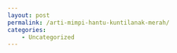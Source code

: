 ```yaml
---
layout: post
permalink: /arti-mimpi-hantu-kuntilanak-merah/
categories:
    - Uncategorized
---
```



